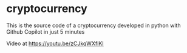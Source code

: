 # cryptocurrency
This is the source code of a cryptocurrency developed in python with Github Copilot in just 5 minutes

Video at https://youtu.be/zCJkqWXfIKI
